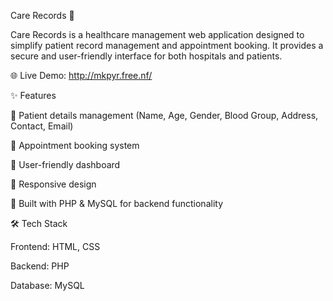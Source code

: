 Care Records 🏥

Care Records is a healthcare management web application designed to simplify patient record management and appointment booking.
It provides a secure and user-friendly interface for both hospitals and patients.

🌐 Live Demo: http://mkpyr.free.nf/ 

✨ Features

🔹 Patient details management (Name, Age, Gender, Blood Group, Address, Contact, Email)

🔹 Appointment booking system

🔹 User-friendly dashboard

🔹 Responsive design

🔹 Built with PHP & MySQL for backend functionality

🛠 Tech Stack

Frontend: HTML, CSS

Backend: PHP

Database: MySQL
